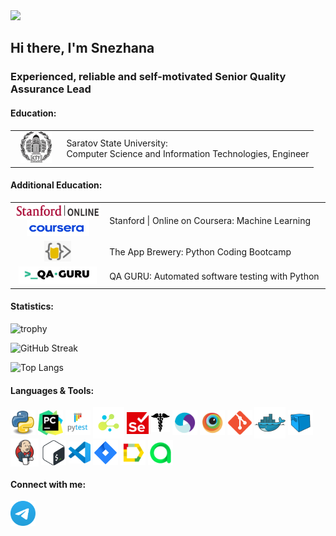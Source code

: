 <!--
Many thanks to daniilshat for these articles which helped me to create this README =^__^=
https://habr.com/ru/post/649363/
https://habr.com/ru/post/652867/
https://arturssmirnovs.github.io/github-profile-readme-generator/
-->
<img src="https://capsule-render.vercel.app/api?type=waving&color=gradient&animation=fadeIn&height=200&section=header&text=Welcome&fontSize=45&fontAlign=50&fontAlignY=35" />
<h2>Hi there, I'm Snezhana</h3>
<h3>Experienced, reliable and self-motivated Senior Quality Assurance Lead</h4>

#### Education:
<table width="100%" border='0'>
   <tr> 
    <td width="17%" valign="middle" align="middle"><img src="./icons/sgu.jpeg" alt="git" width="50" height="50"/></td><td valign="middle">Saratov State University:</br> Computer Science and Information Technologies, Engineer</td></tr>
   </tr>
  </table>
  
#### Additional Education:
<table width="100%" border='0'>
   </tr>
    <td width="14%" valign="middle" align="middle"><img src="./icons/stanford.png" alt="git" width="150" height="23"/></br>
   <img src="./icons/coursera_new.png" alt="git" width="100" height="25"/></td><td valign="middle">Stanford | Online on Coursera: Machine Learning</td></tr>
   </tr>
   <tr> 
    <td width="30%" valign="middle" align="middle"><img src="./icons/appbrewery_new.png" alt="git" width="43" height="33"/></td><td valign="middle">The App Brewery: Python Coding Bootcamp</td></tr>
   </tr>
    <tr> 
    <td width="14%" valign="middle" align="middle"><img src="./icons/qaguru.png" alt="git" width="125" height="28"/></td><td valign="middle">QA GURU: Automated software testing with Python </td></tr>
   </tr>
  </table>

#### Statistics:
<a align="center">![trophy](https://github-profile-trophy.vercel.app/?username=snezhanata)</a>

<!--
![GitHub stats](https://github-readme-stats.vercel.app/api?username=snezhanata)
-->

![GitHub Streak](https://github-readme-streak-stats.herokuapp.com/?user=snezhanata)

![Top Langs](https://github-readme-stats.vercel.app/api/top-langs/?username=snezhanata&layout=compact&theme=vue)

#### Languages & Tools:
<p align="left">
<a href="https://www.python.org" target="blank"><img align="center" src="icons/python.png" alt="python" height=40" width="40" /></a>
<a href="https://www.jetbrains.com/ru-ru/pycharm/" target="blank"><img align="center" src="icons/pycharm.png" alt="pycharm" height=40" width="40" /></a>
<a href="https://docs.pytest.org/" target="blank"><img align="center" src="icons/pytest.png" alt="pytest" height=40" width="40" /></a>
<a href="https://github.com/yashaka/selene" target="blank"><img align="center" src="icons/selene.png" alt="selene" height=50" width="50" /></a>
<a href="https://www.selenium.dev/documentation/webdriver/" target="blank"><img align="center" src="icons/selenium_wd.png" alt="selenium_wd" height=35" width="35" /></a>
<a href="https://pypi.org/project/requests/" target="blank"><img align="center" src="icons/requests.png" alt="requests" height=30" width="30" /></a>
<a href="https://appium.io/" target="blank"><img align="center" src="icons/appium.svg" alt="appium" height=40" width="40" /></a>
<a href="https://browserstack.com/" target="blank"><img align="center" src="icons/browserstack.svg" alt="browserstack" height=40" width="40" /></a>
<a href="https://git-scm.com/" target="blank"><img align="center" src="icons/git.svg" alt="git" height=40" width="40" /></a>
<a href="https://www.docker.com/" target="blank"><img align="center" src="icons/docker.svg" alt="docker" height=50" width="50" /></a>
<a href="https://aerokube.com/selenoid/latest/" target="blank"><img align="center" src="icons/selenoid.svg" alt="selenoid" height=40" width="40" /></a>
<a href="https://www.jenkins.io/" target="blank"><img align="center" src="icons/jenkins.svg" alt="jenkins" height=45" width="45" /></a>
<a href="http://www.gnu.org/software/bash/" target="blank"><img align="center" src="icons/Bash.svg" alt="bash" height=40" width="40" /></a>
<a href="https://code.visualstudio.com/" target="blank"><img align="center" src="icons/VS-code.svg" alt="vscode" height=35" width="35" /></a>
<a href="https://www.atlassian.com/ru/software/jira/" target="blank"><img align="center" src="icons/Jira.png" alt="jira" height=40" width="40" /></a>
<a href="https://qameta.io/allure-report/" target="blank"><img align="center" src="icons/allure.svg" alt="allure" height=40" width="40" /></a>
<a href="https://qameta.io/" target="blank"><img align="center" src="icons/allure testops.svg" alt="allure_testops" height=40" width="40" /></a>

</p>

#### Connect with me:
<p align="left">
<a href="https://t.me/snezhanata" target="blank"><img align="center" src="./icons/telegram.svg" alt="snezhanata" height=40" width="40" /></a>
</p>

<!--
#### Languages with labels
<code><img src="icons/python.png" width="35"/></br><a>Python</a></code>
<code><img src="icons/pycharm.png" width="40"/></br><a>PyCharm</a></code>
<code><img src="icons/pytest.png" width="35"/></br><a>Pytest</a></code>
<code><img src="icons/selene.png" width="40"/></br><a>Selene</a></code>
<code><img src="icons/Selenium.png" width="40"/></br><a>Selenium</a></code>
<code><img src="icons/requests.png" width="35"/></br><a>Requests</a></code>
<code><img src="icons/appium.svg" width="40"/></br><a>Appium</a></code>
<code><img src="icons/git.svg" width="40"/></br><a>Git</a></code>
<code><img src="icons/allure.svg" width="40"/></br><a>Allure</a></code>
<code><img src="icons/jenkins.svg" width="40"/></br><a>Jenkins</a></code>
<code><img src="icons/Bash.svg" width="40"/></br><a>Bash</a></code>
<code><img src="icons/VS-code.svg" width="40"/></br><a>Visual Studio Code</a></code>
<code><img src="icons/Jira.png" width="40"/></br><a>Jira</a></code>
<code><img src="icons/allure testops.svg" width="40"/></br><a>Allure TestOps</a></code>

#### Rebus =)
<a href='https://archiveprogram.github.com/'><img src='https://raw.githubusercontent.com/acervenky/animated-github-badges/master/assets/acbadge.gif' width='40' height='40'></a>
</a>  <a href="https://docs.github.com/en/github/supporting-the-open-source-community-with-github-sponsors"><img src="https://raw.githubusercontent.com/acervenky/animated-github-badges/master/assets/sponsorbadge.gif" width="35" height="35"></a> 
<a href="https://docs.github.com/en/developers"><img src="https://raw.githubusercontent.com/acervenky/animated-github-badges/master/assets/devbadge.gif" width="40" height="40"></a> 
-->
